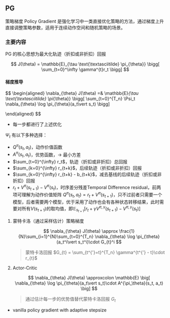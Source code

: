 ## PG
策略梯度 Policy Gradient 是强化学习中一类直接优化策略的方法，通过梯度上升直接调整策略参数，适用于连续动作空间和随机策略的场景。

### 主要内容
PG 的核心思想为最大化轨迹（折扣或非折扣）回报

$$
J(\theta) = \mathbb{E}_{\tau \text{\textasciitilde} \pi_{\theta}} \bigg[ \sum_{t=0}^\infty \gamma^{t}r_t \bigg]
$$

#### 梯度推导

$$
\begin{aligned}
    \nabla_{\theta} J(\theta) =& \mathbb{E}_{\tau \text{\textasciitilde} \pi_{\theta}} \bigg[ \sum_{t=0}^{T_n} \Psi_t \nabla_{\theta} \log \pi_{\theta}(a_t\vert s_t) \bigg]

\end{aligned}
$$

- 每一步都进行了上述优化

$\Psi_t$ 有以下多种选择：

- $Q^{\pi}(s_t, a_t)$，动作价值函数
- $A^{\pi}(s_t, a_t)$，优势函数，→ 最小方差
- $\sum_{t=0}^{\infty} r_t$，轨迹（折扣或非折扣）总回报
- $\sum_{k=0}^{\infty} r_{t+k}$，后续轨迹（折扣或非折扣）回报
- $\sum_{k=0}^{\infty} r_{t+k} - b_{t+k}$，减去基线的后续轨迹（折扣或非折扣）回报
- $r_t + V^{\pi}(s_{t+1}) - V^{\pi}(s_t)$，时序差分残差Temporal Difference residual，前两项可理解为动作价值矩阵 $Q^{\pi}(s_t, a_t) = r_t + V^{\pi}(s_{t+1})$，只不过前者只需要一个模型，后者需要两个模型，优于采用了动作也会有各种状态转移结果，此时需要对所有$V(s_{t+1})$的取均值，即$\mathbb{E}_{s_{t+1}}[r_t + \gamma V^{\pi, \gamma}(s_{t+1}) - V^{\pi, \gamma}(s_t)]$


1. 蒙特卡洛（通过采样估计）策略梯度

    $$
    \nabla_{\theta} J(\theta) \approx \frac{1}{N}\sum_{i=1}^{N}\sum_{t=0}^{T_n} \nabla_{\theta} \log \pi_{\theta}(a_t^i\vert s_t^i)\cdot G_{t}^i 
    $$

    > 蒙特卡洛回报 $G_{t} = \sum_{t^{'}=t}^{T_n} \gamma^{t^{'} - t}\cdot r_{t}$

2. Actor-Critic

    $$
    \nabla_{\theta} J(\theta) \approxcolon \mathbb{E} \big[  \nabla_{\theta} \log \pi_{\theta}(a_t\vert s_t)\cdot A^{\pi_\theta}(s_t, a_t) \big]
    $$

    > 通过估计每一步的优势值替代蒙特卡洛回报 $G_t$


- vanilla policy gradient with adaptive stepsize